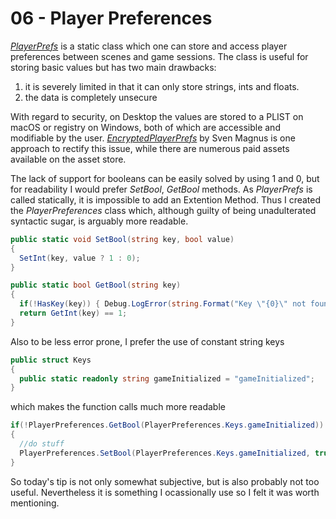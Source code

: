 # 06 - Player Preferences

[*PlayerPrefs*](https://docs.unity3d.com/ScriptReference/PlayerPrefs.html) is a static class which one can store and access player preferences between scenes and game sessions. The class is useful for storing basic values but has two main drawbacks:

1. it is severely limited in that it can only store strings, ints and floats.
2. the data is completely unsecure

With regard to security, on Desktop the values are stored to a PLIST on macOS or registry on Windows, both of which are accessible and modifiable by the user. [*EncryptedPlayerPrefs*](https://gist.github.com/ftvs/5299600) by Sven Magnus is one approach to rectify this issue, while there are numerous paid assets available on the asset store.

The lack of support for booleans can be easily solved by using 1 and 0, but for readability I would prefer *SetBool*, *GetBool* methods. As *PlayerPrefs* is called statically, it is impossible to add an Extention Method. Thus I created the *PlayerPreferences* class which, although guilty of being unadulterated syntactic sugar, is arguably more readable.

```C#
public static void SetBool(string key, bool value)
{
  SetInt(key, value ? 1 : 0);
}

public static bool GetBool(string key)
{
  if(!HasKey(key)) { Debug.LogError(string.Format("Key \"{0}\" not found!", key)); }
  return GetInt(key) == 1;
}
```

Also to be less error prone, I prefer the use of constant string keys

```C#
public struct Keys
{
  public static readonly string gameInitialized = "gameInitialized";
}
```

which makes the function calls much more readable

```C#
if(!PlayerPreferences.GetBool(PlayerPreferences.Keys.gameInitialized))
{
  //do stuff
  PlayerPreferences.SetBool(PlayerPreferences.Keys.gameInitialized, true);
}
```

So today's tip is not only somewhat subjective, but is also probably not too useful. Nevertheless it is something I ocassionally use so I felt it was worth mentioning.